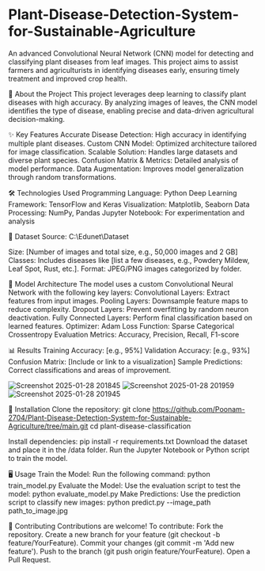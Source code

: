 # Plant-Disease-Detection-System-for-Sustainable-Agriculture

An advanced Convolutional Neural Network (CNN) model for detecting and classifying plant diseases from leaf images. This project aims to assist farmers and agriculturists in identifying diseases early, ensuring timely treatment and improved crop health.

🌟 About the Project
This project leverages deep learning to classify plant diseases with high accuracy. By analyzing images of leaves, the CNN model identifies the type of disease, enabling precise and data-driven agricultural decision-making.

✨ Key Features
Accurate Disease Detection: High accuracy in identifying multiple plant diseases.
Custom CNN Model: Optimized architecture tailored for image classification.
Scalable Solution: Handles large datasets and diverse plant species.
Confusion Matrix & Metrics: Detailed analysis of model performance.
Data Augmentation: Improves model generalization through random transformations.

🛠️ Technologies Used
Programming Language: Python
Deep Learning Framework: TensorFlow and Keras
Visualization: Matplotlib, Seaborn
Data Processing: NumPy, Pandas
Jupyter Notebook: For experimentation and analysis

📂 Dataset
Source: C:\Edunet\Dataset

Size: [Number of images and total size, e.g., 50,000 images and 2 GB]
Classes: Includes diseases like [list a few diseases, e.g., Powdery Mildew, Leaf Spot, Rust, etc.].
Format: JPEG/PNG images categorized by folder.

🧠 Model Architecture
The model uses a custom Convolutional Neural Network with the following key layers:
Convolutional Layers: Extract features from input images.
Pooling Layers: Downsample feature maps to reduce complexity.
Dropout Layers: Prevent overfitting by random neuron deactivation.
Fully Connected Layers: Perform final classification based on learned features.
Optimizer: Adam
Loss Function: Sparse Categorical Crossentropy
Evaluation Metrics: Accuracy, Precision, Recall, F1-score

📊 Results
Training Accuracy: [e.g., 95%]
Validation Accuracy: [e.g., 93%]
Confusion Matrix: [Include or link to a visualization]
Sample Predictions: Correct classifications and areas of improvement.

![Screenshot 2025-01-28 201845](https://github.com/user-attachments/assets/39a90120-fceb-430f-a179-e7b66fcafaab)
![Screenshot 2025-01-28 201959](https://github.com/user-attachments/assets/1faa4d2a-9b85-4c86-afd3-9234534aaefb)
![Screenshot 2025-01-28 201945](https://github.com/user-attachments/assets/94de9d00-ac47-4caa-9ba0-0b2e8961290a)




🚀 Installation
Clone the repository:
git clone https://github.com/Poonam-2704/Plant-Disease-Detection-System-for-Sustainable-Agriculture/tree/main.git
cd plant-disease-classification

Install dependencies:
pip install -r requirements.txt
Download the dataset and place it in the /data folder.
Run the Jupyter Notebook or Python script to train the model.

🖥️ Usage
Train the Model: Run the following command:
python train_model.py
Evaluate the Model: Use the evaluation script to test the model:
python evaluate_model.py
Make Predictions: Use the prediction script to classify new images:
python predict.py --image_path path_to_image.jpg

🤝 Contributing
Contributions are welcome! To contribute:
Fork the repository.
Create a new branch for your feature (git checkout -b feature/YourFeature).
Commit your changes (git commit -m 'Add new feature').
Push to the branch (git push origin feature/YourFeature).
Open a Pull Request.
